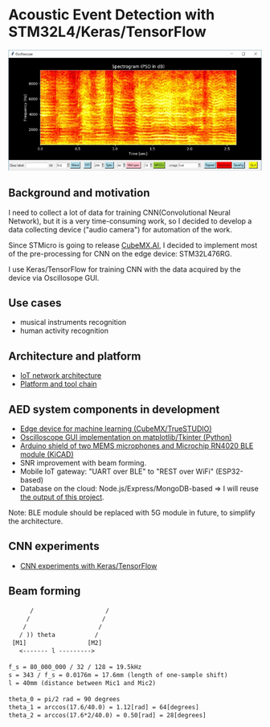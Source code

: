 # Acoustic Event Detection with STM32L4/Keras/TensorFlow

![](./oscilloscope/screenshots/spectrogram(psd)_small.jpg)

## Background and motivation

I need to collect a lot of data for training CNN(Convolutional Neural Network), but it is a very time-consuming work, so I decided to develop a data collecting device ("audio camera") for automation of the work.

Since STMicro is going to release [CubeMX.AI](https://www.st.com/content/st_com/en/about/innovation---technology/artificial-intelligence.html), I decided to implement most of the pre-processing for CNN on the edge device: STM32L476RG.

I use Keras/TensorFlow for training CNN with the data acquired by the device via Oscillosope GUI.

## Use cases

- musical instruments recognition
- human activity recognition

## Architecture and platform

- [IoT network architecture](./NETWORK.md)
- [Platform and tool chain](./PLATFORM.md)

## AED system components in development

- [Edge device for machine learning (CubeMX/TrueSTUDIO)](./stm32)
- [Oscilloscope GUI implementation on matplotlib/Tkinter (Python)](./oscilloscope)
- [Arduino shield of two MEMS microphones and Microchip RN4020 BLE module (KiCAD)](./kicad)
- SNR improvement with beam forming.
- Mobile IoT gateway: "UART over BLE" to "REST over WiFi" (ESP32-based)
- Database on the cloud: Node.js/Express/MongoDB-based => I will reuse [the output of this project](https://github.com/araobp/api-server).

Note: BLE module should be replaced with 5G module in future, to simplify the architecture.

## CNN experiments

- [CNN experiments with Keras/TensorFlow](./tensorflow)

## Beam forming

```
      /                    /
     /                    /
    /                    /
   / )) theta           /
 [M1]                 [M2]
   <------- l --------->

f_s = 80_000_000 / 32 / 128 = 19.5kHz
s = 343 / f_s = 0.0176m = 17.6mm (length of one-sample shift)
l = 40mm (distance between Mic1 and Mic2)

theta_0 = pi/2 rad = 90 degrees
theta_1 = arccos(17.6/40.0) = 1.12[rad] = 64[degrees]
theta_2 = arccos(17.6*2/40.0) = 0.50[rad] = 28[degrees]
```
